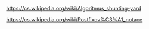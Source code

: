 https://cs.wikipedia.org/wiki/Algoritmus_shunting-yard

https://cs.wikipedia.org/wiki/Postfixov%C3%A1_notace